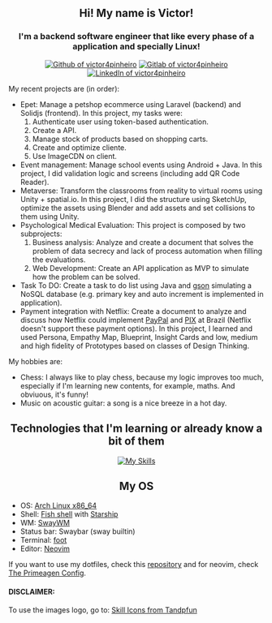 <h2 align="center">Hi! My name is Victor!</h2>
<h3 align="center">I'm a backend software engineer that like every phase of a application and specially Linux!</h3>

<div align="center">

<a href="https://github.com/victor4pinheiro"><img alt="Github of victor4pinheiro" src="https://img.shields.io/badge/GitHub-100000?style=for-the-badge&logo=github&logoColor=white"></a>
<a href="https://gitlab.com/victor4pinheiro"><img alt="Gitlab of victor4pinheiro" src="https://img.shields.io/badge/GitLab-330F63?style=for-the-badge&logo=gitlab&logoColor=white"></a>
<a href="https://www.linkedin.com/in/victor-4-pinheiro"><img alt="LinkedIn of victor4pinheiro" src="https://img.shields.io/badge/LinkedIn-0077B5?style=for-the-badge&logo=linkedin&logoColor=white"></a>

</div>

My recent projects are (in order):
* Epet: Manage a petshop ecommerce using Laravel (backend) and Solidjs (frontend). In this project, my tasks were:
  1. Authenticate user using token-based authentication.
  2. Create a API.
  3. Manage stock of products based on shopping carts.
  4. Create and optimize cliente.
  5. Use ImageCDN on client.
* Event management: Manage school events using Android + Java. In this project, I did validation logic and screens (including add QR Code Reader).
* Metaverse: Transform the classrooms from reality to virtual rooms using Unity + spatial.io. In this project, I did the structure using SketchUp, optimize the assets using Blender and add assets and set collisions to them using Unity.
* Psychological Medical Evaluation: This project is composed by two subprojects:
  1. Business analysis: Analyze and create a document that solves the problem of data secrecy and lack of process automation when filling the evaluations.
  2. Web Development: Create an API application as MVP to simulate how the problem can be solved.
* Task To DO: Create a task to do list using Java and [gson](https://github.com/google/gson) simulating a NoSQL database (e.g. primary key and auto increment is implemented in application).
* Payment integration with Netflix: Create a document to analyze and discuss how Netflix could implement [PayPal](https://www.paypal.com) and [PIX](https://www.bcb.gov.br/estabilidadefinanceira/pix) at Brazil (Netflix doesn't support these payment options). In this project, I learned and used Persona, Empathy Map, Blueprint, Insight Cards and low, medium and high fidelity of Prototypes based on classes of Design Thinking.

My hobbies are:
* Chess: I always like to play chess, because my logic improves too much, especially if I'm learning new contents, for example, maths. And obviuous, it's funny!
* Music on acoustic guitar: a song is a nice breeze in a hot day.

<h2 align="center">Technologies that I'm learning or already know a bit of them</h2>

<div align="center">
  
[![My Skills](https://skillicons.dev/icons?i=js,ts,react,nodejs,express,jest,solidjs,java,spring,androidstudio,php,laravel,rust,actix,neovim,figma,linux)](https://skillicons.dev)

</div>

<h2 align="center">My OS</h2>

* OS: [Arch Linux x86_64](https://archlinux.org/)
* Shell: [Fish shell](https://fishshell.com/) with [Starship](https://starship.rs/)
* WM: [SwayWM](https://swaywm.org/)
* Status bar: Swaybar (sway builtin)
* Terminal: [foot](https://codeberg.org/dnkl/foot)
* Editor: [Neovim](https://neovim.io/)

If you want to use my dotfiles, check this [repository](https://github.com/victor4pinheiro/dotfiles) and for neovim, check [The Primeagen Config](https://github.com/ThePrimeagen/init.lua).

<h4>DISCLAIMER:</h4>

To use the images logo, go to: [Skill Icons from Tandpfun](https://github.com/tandpfun/skill-icons)
